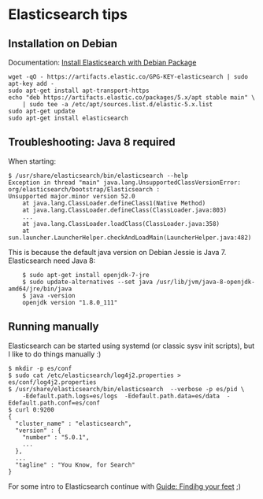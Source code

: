 Elasticsearch tips
==================

Installation on Debian
----------------------

Documentation: [Install Elasticsearch with Debian Package](https://www.elastic.co/guide/en/elasticsearch/reference/5.0/deb.html)

```shell
wget -qO - https://artifacts.elastic.co/GPG-KEY-elasticsearch | sudo apt-key add -
sudo apt-get install apt-transport-https
echo "deb https://artifacts.elastic.co/packages/5.x/apt stable main" \
    | sudo tee -a /etc/apt/sources.list.d/elastic-5.x.list
sudo apt-get update
sudo apt-get install elasticsearch
```

Troubleshooting: Java 8 required
--------------------------------

When starting:

```shell
$ /usr/share/elasticsearch/bin/elasticsearch --help
Exception in thread "main" java.lang.UnsupportedClassVersionError: org/elasticsearch/bootstrap/Elasticsearch :
Unsupported major.minor version 52.0
    at java.lang.ClassLoader.defineClass1(Native Method)
    at java.lang.ClassLoader.defineClass(ClassLoader.java:803)
    ...
    at java.lang.ClassLoader.loadClass(ClassLoader.java:358)
    at sun.launcher.LauncherHelper.checkAndLoadMain(LauncherHelper.java:482)
```

This is because the default java version on Debian Jessie is Java 7. Elasticsearch need Java 8:

```shell
    $ sudo apt-get install openjdk-7-jre
    $ sudo update-alternatives --set java /usr/lib/jvm/java-8-openjdk-amd64/jre/bin/java
    $ java -version
    openjdk version "1.8.0_111"
```

Running manually
----------------

Elasticsearch can be started using systemd (or classic sysv init scripts), but I like to do things manually :)

```shell
$ mkdir -p es/conf
$ sudo cat /etc/elasticsearch/log4j2.properties > es/conf/log4j2.properties
$ /usr/share/elasticsearch/bin/elasticsearch  --verbose -p es/pid \
    -Edefault.path.logs=es/logs  -Edefault.path.data=es/data  -Edefault.path.conf=es/conf
$ curl 0:9200
{
  "cluster_name" : "elasticsearch",
  "version" : {
    "number" : "5.0.1",
    ...
  },
  ...
  "tagline" : "You Know, for Search"
}
```

For some intro to Elasticsearch continue with [Guide: Findihg your feet](https://www.elastic.co/guide/en/elasticsearch/guide/current/_finding_your_feet.html) ;)

